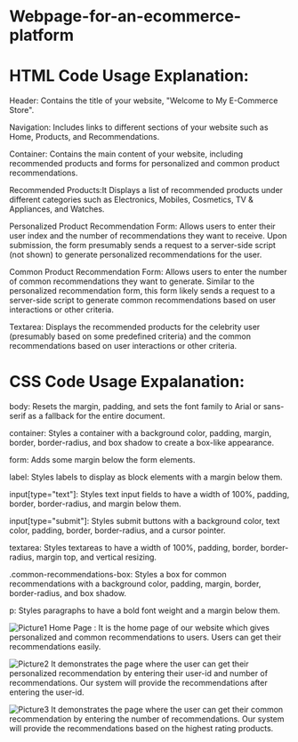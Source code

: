 # Webpage-for-an-ecommerce-platform
# HTML Code Usage Explanation:
Header: Contains the title of your website, "Welcome to My E-Commerce Store".

Navigation: Includes links to different sections of your website such as Home, Products, and Recommendations.

Container: Contains the main content of your website, including recommended products and forms for personalized and common product recommendations.

Recommended Products:It Displays a list of recommended products under different categories such as Electronics, Mobiles, Cosmetics, TV & Appliances, and Watches.

Personalized Product Recommendation Form: Allows users to enter their user index and the number of recommendations they want to receive. Upon submission, the form presumably sends a request to a server-side script (not shown) to generate personalized recommendations for the user.

Common Product Recommendation Form: Allows users to enter the number of common recommendations they want to generate. Similar to the personalized recommendation form, this form likely sends a request to a server-side script to generate common recommendations based on user interactions or other criteria.

Textarea: Displays the recommended products for the celebrity user (presumably based on some predefined criteria) and the common recommendations based on user interactions or other criteria.

# CSS Code Usage Expalanation:

body: Resets the margin, padding, and sets the font family to Arial or sans-serif as a fallback for the entire document.

container: Styles a container with a background color, padding, margin, border, border-radius, and box shadow to create a box-like appearance.

form: Adds some margin below the form elements.

label: Styles labels to display as block elements with a margin below them.

input[type="text"]: Styles text input fields to have a width of 100%, padding, border, border-radius, and margin below them.

input[type="submit"]: Styles submit buttons with a background color, text color, padding, border, border-radius, and a cursor pointer.

textarea: Styles textareas to have a width of 100%, padding, border, border-radius, margin top, and vertical resizing.

.common-recommendations-box: Styles a box for common recommendations with a background color, padding, margin, border, border-radius, and box shadow.

p: Styles paragraphs to have a bold font weight and a margin below them.

![Picture1](https://github.com/Naveezzz/Webpage-for-an-ecommerce-platform/assets/158978426/7fae1035-350f-44f9-a822-c7732d88ea19)
Home Page : It is the home page of our website which gives personalized and common recommendations to users. Users can get their recommendations easily.

![Picture2](https://github.com/Naveezzz/Webpage-for-an-ecommerce-platform/assets/158978426/4a340d43-b08e-4097-8ffc-ea27ddc4c244)
It demonstrates the page where the user can get their personalized recommendation by entering their user-id and number of recommendations. Our system will provide the recommendations after entering the user-id.

![Picture3](https://github.com/Naveezzz/Webpage-for-an-ecommerce-platform/assets/158978426/03211777-c203-4878-90e0-b11d83cd55b5)
It demonstrates the page where the user can get their common recommendation by entering the number of recommendations. Our system will provide the recommendations based on the highest rating products.
